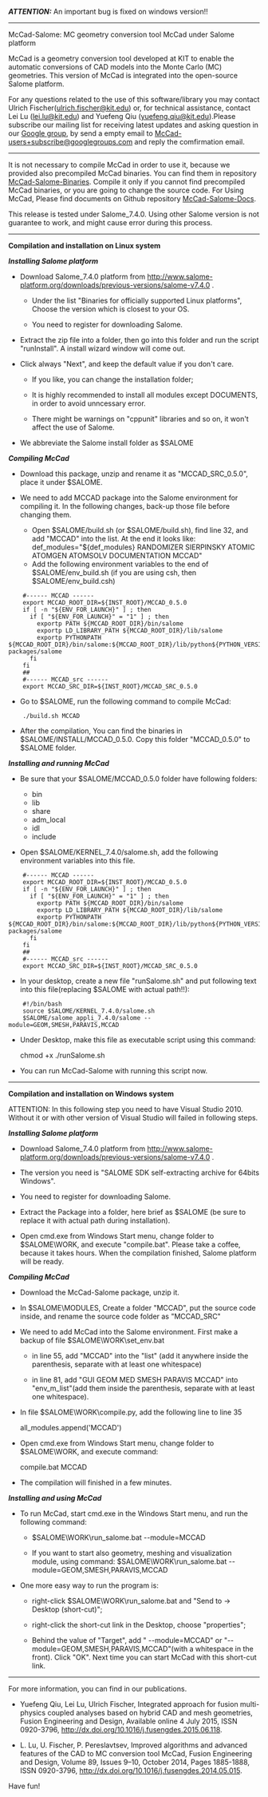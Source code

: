 ***ATTENTION:*** An important bug is fixed on windows version!!
**************************************************************************************
McCad-Salome: MC geometry conversion tool McCad under Salome platform

McCad is a geometry conversion tool developed at KIT to enable the automatic conversions of CAD models into the Monte Carlo (MC) geometries. This version of McCad is integrated into the open-source Salome platform. 

For any questions related to the use of this software/library you may contact Ulrich Fischer(ulrich.fischer@kit.edu) or, for technical assistance, contact Lei Lu (lei.lu@kit.edu) and Yuefeng Qiu (yuefeng.qiu@kit.edu).Please subscribe our mailing list for receiving latest updates and asking question in our [Google group](https://groups.google.com/forum/#!forum/mccad-users), by send a empty email to  McCad-users+subscribe@googlegroups.com and reply the comfirmation email.
**************************************************************************************


It is not necessary to compile McCad in order to use it, because we provided also precompiled McCad binaries. You can find them in  repository [McCad-Salome-Binaries](https://github.com/inr-kit/McCad-Salome-Binaries). Compile it only if you cannot find precompiled McCad binaries, or you are going to change the source code. For Using McCad, Please find documents on Github repository [McCad-Salome-Docs](https://github.com/inr-kit/McCad-Salome-Docs).  

This release is tested under Salome_7.4.0. Using other Salome version is not guarantee to work, and might cause error during this process. 

**************************************************************************************
********Compilation and installation on Linux system********


***Installing Salome platform***
* Download Salome_7.4.0 platform from http://www.salome-platform.org/downloads/previous-versions/salome-v7.4.0 . 

  * Under the list "Binaries for officially supported Linux platforms", Choose the version which is closest to your OS. 

  * You need to register for downloading Salome. 

* Extract the zip file into a folder, then go into this folder and run the script "runInstall". A install wizard window will come out. 

* Click always "Next", and keep the default value if you don't care.

  *  If you like, you can change the installation folder;

  * It is highly recommended to install all modules except DOCUMENTS, in order to avoid unncessary error. 

  * There might be warnings on "cppunit" libraries and so on, it won't affect the use of Salome. 

* We abbreviate the Salome install folder as $SALOME


***Compiling McCad***

* Download this package, unzip and rename it as "MCCAD_SRC_0.5.0", place it under $SALOME.

* We need to add MCCAD package into the Salome environment for compiling it. In the following changes, back-up those file before changing them. 
	
  * Open $SALOME/build.sh (or $SALOME/build.sh), find line 32, and add "MCCAD" into the list. At the end it looks like: def_modules="${def_modules} RANDOMIZER SIERPINSKY ATOMIC ATOMGEN ATOMSOLV DOCUMENTATION MCCAD" 
  * Add the following environment variables to the end of $SALOME/env_build.sh (if you are using csh, then  $SALOME/env_build.csh)
```	
	#------ MCCAD ------
	export MCCAD_ROOT_DIR=${INST_ROOT}/MCCAD_0.5.0
	if [ -n "${ENV_FOR_LAUNCH}" ] ; then
	  if [ "${ENV_FOR_LAUNCH}" = "1" ] ; then
		exportp PATH ${MCCAD_ROOT_DIR}/bin/salome
		exportp LD_LIBRARY_PATH ${MCCAD_ROOT_DIR}/lib/salome
		exportp PYTHONPATH ${MCCAD_ROOT_DIR}/bin/salome:${MCCAD_ROOT_DIR}/lib/python${PYTHON_VERSION}/site-packages/salome
	  fi
	fi
	##
	#------ MCCAD_src ------
	export MCCAD_SRC_DIR=${INST_ROOT}/MCCAD_SRC_0.5.0
```
* Go to $SALOME, run the following command to compile McCad:
```
	./build.sh MCCAD
```	
* After the compilation, You can find the binaries in $SALOME/INSTALL/MCCAD_0.5.0. Copy this folder "MCCAD_0.5.0" to $SALOME folder. 


***Installing and running McCad***

* Be sure that your $SALOME/MCCAD_0.5.0 folder have following folders:

  *  bin
  *  lib
  *  share
  *  adm_local
  *  idl
  *  include

* Open $SALOME/KERNEL_7.4.0/salome.sh, add the following environment variables into this file.
```
	#------ MCCAD ------
	export MCCAD_ROOT_DIR=${INST_ROOT}/MCCAD_0.5.0
	if [ -n "${ENV_FOR_LAUNCH}" ] ; then
	  if [ "${ENV_FOR_LAUNCH}" = "1" ] ; then
		exportp PATH ${MCCAD_ROOT_DIR}/bin/salome
		exportp LD_LIBRARY_PATH ${MCCAD_ROOT_DIR}/lib/salome
		exportp PYTHONPATH ${MCCAD_ROOT_DIR}/bin/salome:${MCCAD_ROOT_DIR}/lib/python${PYTHON_VERSION}/site-packages/salome
	  fi
	fi
	##
	#------ MCCAD_src ------
	export MCCAD_SRC_DIR=${INST_ROOT}/MCCAD_SRC_0.5.0
```
* In your desktop, create a new file "runSalome.sh" and put following text into this file(replacing $SALOME with actual path!!): 
```
	#!/bin/bash
	source $SALOME/KERNEL_7.4.0/salome.sh
	$SALOME/salome_appli_7.4.0/salome --module=GEOM,SMESH,PARAVIS,MCCAD
```
* Under Desktop, make this file as executable script using this command:

	chmod +x ./runSalome.sh

* You can run McCad-Salome with running this script now. 

**************************************************************************************
********Compilation and installation on Windows system********

ATTENTION: In this following step you need to have Visual Studio 2010. Without it or with other version of Visual Studio will failed in following steps. 

***Installing Salome platform***

*  Download Salome_7.4.0 platform from http://www.salome-platform.org/downloads/previous-versions/salome-v7.4.0 . 
  * The version you need is "SALOME SDK self-extracting archive for 64bits Windows". 
  * You need to register for downloading Salome. 

* Extract the Package into a folder, here brief as $SALOME (be sure to replace it with actual path during installation). 

* Open cmd.exe from Windows Start menu, change folder to $SALOME\WORK, and execute "compile.bat". Please take a coffee, because it takes hours. When the compilation finished, Salome platform will be ready. 

***Compiling McCad***

* Download the McCad-Salome package, unzip it. 

* In $SALOME\MODULES, Create a folder "MCCAD", put the source code inside, and rename the source code folder as "MCCAD_SRC"

	
* We need to add McCad into the Salome environment. First make a backup of file $SALOME\WORK\set_env.bat

  * in line 55, add "MCCAD" into the "list" (add it anywhere inside the parenthesis, separate with at least one whitespace)
	
  * in line 81, add "GUI GEOM MED SMESH PARAVIS MCCAD" into "env_m_list"(add them inside the parenthesis, separate with at least one whitespace).

* In file $SALOME\WORK\compile.py, add the following line to line 35 

	all_modules.append('MCCAD')

* Open cmd.exe from Windows Start menu, change folder to $SALOME\WORK, and execute command:
 
	compile.bat MCCAD
	
* The compilation will finished in a few minutes. 

***Installing and using McCad***

* To run McCad, start cmd.exe in the Windows Start menu, and run the following command:

  * $SALOME\WORK\run_salome.bat --module=MCCAD
	
  * If you want to start also geometry, meshing and visualization module, using command: $SALOME\WORK\run_salome.bat --module=GEOM,SMESH,PARAVIS,MCCAD
	
* One more easy way to run the program is:

  * right-click $SALOME\WORK\run_salome.bat and "Send to -> Desktop (short-cut)";
	
  * right-click the short-cut link in the Desktop, choose "properties";
	
  * Behind the value of "Target", add " --module=MCCAD" or "--module=GEOM,SMESH,PARAVIS,MCCAD"(with a whitespace in the front). Click "OK". Next time you can start McCad with this short-cut link. 



**************************************************************************************
For more information, you can find in our publications.

* Yuefeng Qiu, Lei Lu, Ulrich Fischer, Integrated approach for fusion multi-physics coupled analyses based on hybrid CAD and mesh geometries, Fusion Engineering and Design, Available online 4 July 2015, ISSN 0920-3796, http://dx.doi.org/10.1016/j.fusengdes.2015.06.118.

* L. Lu, U. Fischer, P. Pereslavtsev, Improved algorithms and advanced features of the CAD to MC conversion tool McCad, Fusion Engineering and Design, Volume 89, Issues 9–10, October 2014, Pages 1885-1888, ISSN 0920-3796, http://dx.doi.org/10.1016/j.fusengdes.2014.05.015.


Have fun!







